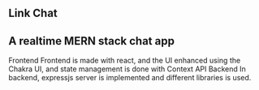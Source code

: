 ## Link Chat
## A realtime MERN stack chat app
Frontend
Frontend is made with react, and the UI enhanced using the Chakra UI, and state management is done with Context API
Backend
In backend, expressjs server is implemented and different libraries is used.
